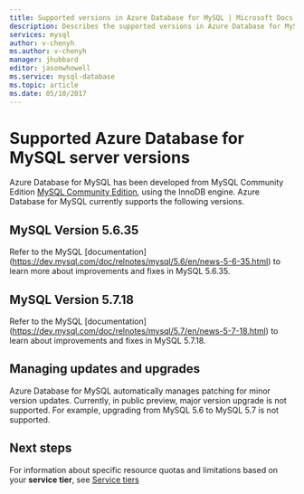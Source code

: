 ```yaml
---
title: Supported versions in Azure Database for MySQL | Microsoft Docs
description: Describes the supported versions in Azure Database for MySQL.
services: mysql
author: v-chenyh
ms.author: v-chenyh
manager: jhubbard
editor: jasonwhowell
ms.service: mysql-database
ms.topic: article
ms.date: 05/10/2017
---
```

# Supported Azure Database for MySQL server versions
Azure Database for MySQL has been developed from MySQL Community Edition [MySQL Community Edition](https://www.mysql.com/products/community/), using the InnoDB engine.  Azure Database for MySQL currently supports the following versions.

## MySQL Version 5.6.35
Refer to the MySQL [documentation] (https://dev.mysql.com/doc/relnotes/mysql/5.6/en/news-5-6-35.html) to learn more about improvements and fixes in MySQL 5.6.35.

## MySQL Version 5.7.18
Refer to the MySQL [documentation] (https://dev.mysql.com/doc/relnotes/mysql/5.7/en/news-5-7-18.html) to learn about improvements and fixes in MySQL 5.7.18.

## Managing updates and upgrades
Azure Database for MySQL automatically manages patching for minor version updates. Currently, in public preview, major version upgrade is not supported. For example, upgrading from MySQL 5.6 to MySQL 5.7 is not supported.

## Next steps

For information about specific resource quotas and limitations based on your **service tier**, see [Service tiers](./concepts-service-tiers.md)
